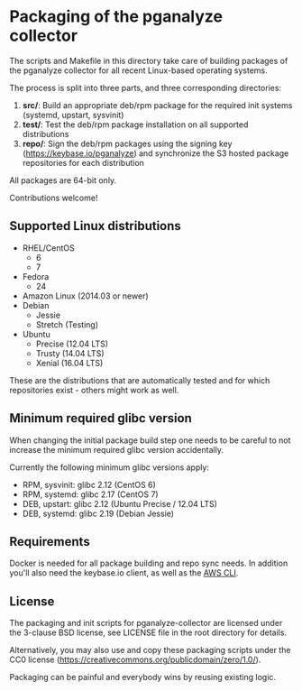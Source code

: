 Packaging of the pganalyze collector
====================================

The scripts and Makefile in this directory take care of building packages of the
pganalyze collector for all recent Linux-based operating systems.

The process is split into three parts, and three corresponding directories:

1. **src/**: Build an appropriate deb/rpm package for the required init systems (systemd, upstart, sysvinit)
2. **test/**: Test the deb/rpm package installation on all supported distributions
3. **repo/**: Sign the deb/rpm packages using the signing key (https://keybase.io/pganalyze) and
   synchronize the S3 hosted package repositories for each distribution

All packages are 64-bit only.

Contributions welcome!


Supported Linux distributions
-----------------------------

* RHEL/CentOS
  * 6
  * 7
* Fedora
  * 24
* Amazon Linux (2014.03 or newer)
* Debian
  * Jessie
  * Stretch (Testing)
* Ubuntu
  * Precise (12.04 LTS)
  * Trusty (14.04 LTS)
  * Xenial (16.04 LTS)

These are the distributions that are automatically tested and for which repositories exist - others might work as well.


Minimum required glibc version
------------------------------

When changing the initial package build step one needs to be careful to not increase the minimum required glibc version accidentally.

Currently the following minimum glibc versions apply:

* RPM, sysvinit: glibc 2.12 (CentOS 6)
* RPM, systemd: glibc 2.17 (CentOS 7)
* DEB, upstart: glibc 2.12 (Ubuntu Precise / 12.04 LTS)
* DEB, systemd: glibc 2.19 (Debian Jessie)


Requirements
------------

Docker is needed for all package building and repo sync needs. In addition you'll also need
the keybase.io client, as well as the [AWS CLI](https://aws.amazon.com/cli/).


License
-------

The packaging and init scripts for pganalyze-collector are licensed under the 3-clause BSD license,
see LICENSE file in the root directory for details.

Alternatively, you may also use and copy these packaging scripts under the CC0 license (https://creativecommons.org/publicdomain/zero/1.0/).

Packaging can be painful and everybody wins by reusing existing logic.
